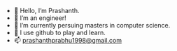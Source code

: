 - 👋 Hello, I’m Prashanth.
- 👀 I’m an engineer!
- 🌱 I’m currently persuing masters in computer science.
- 💞️ I use github to play and learn.
- 📫 prashanthprabhu1998@gmail.com
